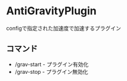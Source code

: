 # AntiGravityPlugin
configで指定された加速度で加速するプラグイン

## コマンド
- /grav-start - プラグイン有効化
- /grav-stop  - プラグイン無効化

